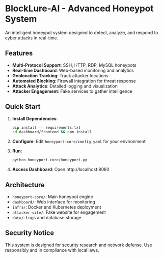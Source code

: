 # BlockLure-AI - Advanced Honeypot System

An intelligent honeypot system designed to detect, analyze, and respond to cyber attacks in real-time.

## Features

- **Multi-Protocol Support**: SSH, HTTP, RDP, MySQL honeypots
- **Real-time Dashboard**: Web-based monitoring and analytics
- **Geolocation Tracking**: Track attacker locations
- **Automated Blocking**: Firewall integration for threat response
- **Attack Analytics**: Detailed logging and visualization
- **Attacker Engagement**: Fake services to gather intelligence

## Quick Start

1. **Install Dependencies**:
   ```bash
   pip install -r requirements.txt
   cd dashboard/frontend && npm install
   ```

2. **Configure**:
   Edit `honeyport-core/config.yaml` for your environment

3. **Run**:
   ```bash
   python honeyport-core/honeyport.py
   ```

4. **Access Dashboard**:
   Open http://localhost:8080

## Architecture

- `honeyport-core/`: Main honeypot engine
- `dashboard/`: Web interface for monitoring
- `infra/`: Docker and Kubernetes deployment
- `attacker-site/`: Fake website for engagement
- `data/`: Logs and database storage

## Security Notice

This system is designed for security research and network defense. Use responsibly and in compliance with local laws.
